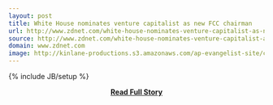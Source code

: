 ```yaml
---
layout: post
title: White House nominates venture capitalist as new FCC chairman
url: http://www.zdnet.com/white-house-nominates-venture-capitalist-as-new-fcc-chairman-7000014781/
source: http://www.zdnet.com/white-house-nominates-venture-capitalist-as-new-fcc-chairman-7000014781/
domain: www.zdnet.com
image: http://kinlane-productions.s3.amazonaws.com/ap-evangelist-site/curated/screenshots/8226_feedproxy_google_com.png
---
```

{% include JB/setup %}<p></p>
<center><p><a href="http://www.zdnet.com/white-house-nominates-venture-capitalist-as-new-fcc-chairman-7000014781/" style='padding:25px; font-sze:18px; font-weight: bold;'>Read Full Story</a></p></center>
